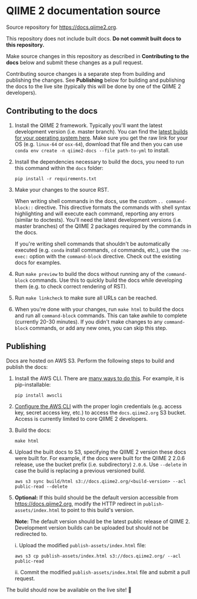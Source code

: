 # QIIME 2 documentation source
Source repository for https://docs.qiime2.org.

This repository does not include built docs. **Do not commit built docs to this repository.**

Make source changes in this repository as described in **Contributing to the docs** below and submit these changes as a pull request.

Contributing source changes is a separate step from building and publishing the changes. See **Publishing** below for building and publishing the docs to the live site (typically this will be done by one of the QIIME 2 developers).

## Contributing to the docs

1. Install the QIIME 2 framework. Typically you'll want the latest development version (i.e. master branch). You can find the [latest builds for your operating system here](https://github.com/qiime2/environment-files/tree/master/latest/staging). Make sure you get the raw link for your OS (e.g. `linux-64` or `osx-64`), download that file and then you can use `conda env create -n qiime2-docs --file path-to-yml` to install.

2. Install the dependencies necessary to build the docs, you need to run this command within the `docs` folder:

   ```shell
   pip install -r requirements.txt
   ```

3. Make your changes to the source RST.

   When writing shell commands in the docs, use the custom ``.. command-block::`` directive. This directive formats the commands with shell syntax highlighting and will execute each command, reporting any errors (similar to doctests). You'll need the latest development versions (i.e. master branches) of the QIIME 2 packages required by the commands in the docs.

   If you're writing shell commands that shouldn't be automatically executed (e.g. ``conda`` install commands, ``cd`` commands, etc.), use the ``:no-exec:`` option with the ``command-block`` directive. Check out the existing docs for examples.

4. Run ``make preview`` to build the docs without running any of the ``command-block`` commands. Use this to quickly build the docs while developing them (e.g. to check correct rendering of RST).

5. Run ``make linkcheck`` to make sure all URLs can be reached.

6. When you're done with your changes, run ``make html`` to build the docs and run all ``command-block`` commands. This can take awhile to complete (currently 20-30 minutes). If you didn't make changes to any ``command-block`` commands, or add any new ones, you can skip this step.

## Publishing

Docs are hosted on AWS S3. Perform the following steps to build and publish the docs:

1. Install the AWS CLI. There are [many ways to do this](http://docs.aws.amazon.com/cli/latest/userguide/installing.html). For example, it is pip-installable:

   ```shell
   pip install awscli
   ```

2. [Configure the AWS CLI](http://docs.aws.amazon.com/cli/latest/userguide/cli-chap-getting-started.html) with the proper login credentials (e.g. access key, secret access key, etc.) to access the ``docs.qiime2.org`` S3 bucket. Access is currently limited to core QIIME 2 developers.

3. Build the docs:

   ```shell
   make html
   ```

4. Upload the built docs to S3, specifying the QIIME 2 version these docs were built for. For example, if the docs were built for the QIIME 2 2.0.6 release, use the bucket prefix (i.e. subdirectory) `2.0.6`. Use ``--delete`` in case the build is replacing a previous versioned build.

   ```shell
   aws s3 sync build/html s3://docs.qiime2.org/<build-version> --acl public-read --delete
   ```

5. **Optional:** If this build should be the default version accessible from https://docs.qiime2.org, modify the HTTP redirect in ``publish-assets/index.html`` to point to this build's version.

   **Note:** The default version should be the latest public release of QIIME 2. Development version builds can be uploaded but should not be redirected to.

   i. Upload the modified ``publish-assets/index.html`` file:

   ```shell
   aws s3 cp publish-assets/index.html s3://docs.qiime2.org/ --acl public-read
   ```

   ii. Commit the modified ``publish-assets/index.html`` file and submit a pull request.

The build should now be available on the live site! :beers:
